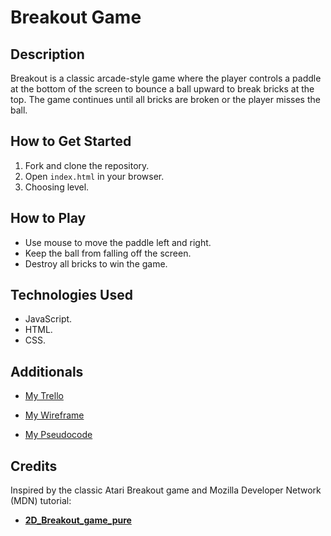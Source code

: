 # Breakout Game

## Description
Breakout is a classic arcade-style game where the player controls a paddle at the bottom of the screen to bounce a ball upward to break bricks at the top. The game continues until all bricks are broken or the player misses the ball.

## How to Get Started
1. Fork and clone the repository.
2. Open `index.html` in your browser.
3. Choosing level.

## How to Play
- Use mouse to move the paddle left and right.
- Keep the ball from falling off the screen.
- Destroy all bricks to win the game.

## Technologies Used
- JavaScript.
- HTML.
- CSS.

## Additionals
- [My Trello](https://trello.com/invite/b/686f1bf3b4ba30e9d1ace2d3/ATTI09bf4b0671472700b7d9f3038ba82ba2A1DC1336/my-trello-board)

- [My Wireframe](https://wireframe.cc/pro/pp/47b5c5d27963304)


- [My Pseudocode](https://docs.google.com/document/d/1vMOxECBFz5QpF5lYBSDcB8IEV6HAghOf1tPFkAsZsGg/edit?usp=sharing)

## Credits
Inspired by the classic Atari Breakout game and Mozilla Developer Network (MDN) tutorial:
* **[2D_Breakout_game_pure](https://developer.mozilla.org/en-US/docs/Games/Tutorials/2D_Breakout_game_pure_JavaScript)**
